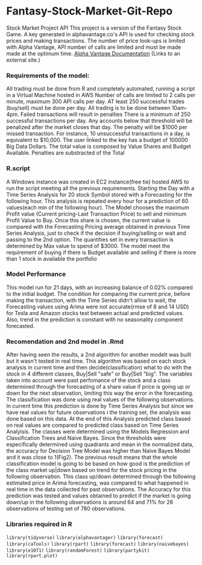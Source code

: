 # Fantasy-Stock-Market-Git-Repo
Stock Market Project API
This project is a version of the Fantasy Stock Game. A key generated in alphavantage.co's API is used for checking stock prices and making transactions. The number of price look-ups is limited  with Alpha Vantage, API number of calls are limited and must be made made at the optimum time.
[Alpha Vantage Documentation](https://www.alphavantage.co/documentation/) (Links to an external site.)

### Requirements of the model:
All trading must be done from R and completely automated, running a script in a Virtual Machine hosted in AWS
Number of calls are limited to 2 calls per minute, maximum 300 API calls per day.
AT least 250 successful trades (buy/sell) must be done per day.
All trading is to be done between 10am-4pm.
Failed transactions will result in penalties
There is a minimum of 250 successful transactions per day. Any accounts below that threshold will be penalized after the market closes that day. The penalty will be $1000 per missed transaction. For instance, 10 unsuccessful transactions in a day, is equivalent to $10,000.
The user linked to the key has a budget of 100000 Big Data Dollars. The total value is composed by Value Shares and Budget Available. Penalties are substracted of the Total

### R.script
A Windows instance was created in EC2 instance(free tie) hosted AWS to run the script meeting all the previous requirements.
Starting the Day with a Time Series Analysis for 20 stock Symbol stored with a Forecasting for the following hour. This analysis is repeated every hour for a prediction of 60 values(each min of the following hour).
The Model chooses the maximum Profit value (Current pricing-Last Transaction Price) to sell and minimum Profit Value to Buy. Once this share is chosen, the current value is compared with the Forecasting Pricing average obtained in previous Time Series Analysis, just to check if the decision if buying/selling or wait and passing to the 2nd option.
The quantities set in every transaction is determined by Max value to spend of $3000.
The model meet the requirement of buying if there is Budget available and selling if there is more than 1 stock in available the portfolio

### Model Performance
This model run for 21 days, with an increasing balance of 0.02% compared to the initial budget. The condition for comparing the current price, before making the transaction, with the Time Series didn't allow to wait, the Forecasting values using Arima were not accurate(rmse of 8 and 14 USD) for Tesla and Amazon stocks test between actual and predicted values. Also, trend in the prediction is constant with no seasonality component forecasted.

### Recomendation and 2nd model in .Rmd
After having seen the results, a 2nd algorithm for another modelt was built but it wasn't tested in real time. This algorithm was based on each stock analysis in current time and then decide(classification) what to do with the stock in 4 different classes, Buy|Sell "safe" or Buy|Sell "big". The variables taken into account were past perfomance of the stock and a class determined through the forecasting of a share value if price is going up or down for the next observation, limiting this way the error in the forecasting.
The classification was done using  real values of the following observations. In current time this prediction is done by Time Series Analysis but since we have real values for future observations i the training set, the analysis was done based on this data. At the end of this Analysis predicted class based on real values are compared to predicted class based on Time Series Analyisis.
The classes were determined using the Models Regression and Classification Trees and Naive Bayes. Since the thresholds were especifically determined using quadrants and mean in the normalized data, the accuracy for Decision Tree Model was higher than Naive Bayes Model and it was close to 1(Fig2).
The previous result means that the whole classification model is going to be based on how good is the prediction of the class market up|down based on trend for the stock pricing in the following observation.
This class up/down determined through the following estimated price in Arima forecasting, was compared to what happened in real time in the data collected for past observations. The Accuracy for this prediction was tested and values obtained to predict if the market is going down/up in the following observations is around 64 and 71% for 26 observations of testing set of 780 observations.

### Libraries required in R
`library(tidyverse)`
`library(alphavantager)`
`library(forecast)`
`library(caTools)`
`library(rpart)`
`library(forecast)`
`library(naivebayes)`
`library(e1071)`
`library(randomForest)`
`library(partykit)`
`library(rpart.plot)`


